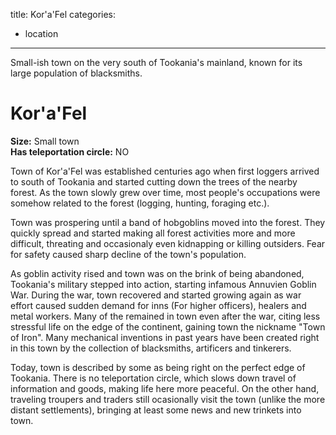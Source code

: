 title: Kor'a'Fel
categories:
- location
---

Small-ish town on the very south of Tookania's mainland, known for its large population of blacksmiths.

<!-- more -->

# Kor'a'Fel

**Size:** Small town  
**Has teleportation circle:** NO

Town of Kor'a'Fel was established centuries ago when first loggers arrived to south of Tookania and started cutting down the trees of the nearby forest. As the town slowly grew over time, most people's occupations were somehow related to the forest (logging, hunting, foraging etc.).

Town was prospering until a band of hobgoblins moved into the forest. They quickly spread and started making all forest activities more and more difficult, threating and occasionaly even kidnapping or killing outsiders. Fear for safety caused sharp decline of the town's population. 

As goblin activity rised and town was on the brink of being abandoned, Tookania's military stepped into action, starting infamous Annuvien Goblin War. During the war, town recovered and started growing again as war effort caused sudden demand for inns (For higher officers), healers and metal workers. Many of the remained in town even after the war, citing less stressful life on the edge of the continent, gaining town the nickname "Town of Iron". Many mechanical inventions in past years have been created right in this town by the collection of blacksmiths, artificers and tinkerers.

Today, town is described by some as being right on the perfect edge of Tookania. There is no teleportation circle, which slows down travel of information and goods, making life here more peaceful. On the other hand, traveling troupers and traders still ocasionally visit the town (unlike the more distant settlements), bringing at least some news and new trinkets into town.